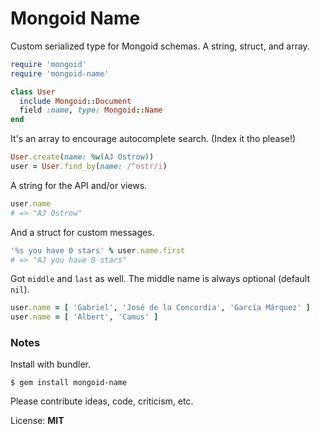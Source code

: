 # Mongoid Name

Custom serialized type for Mongoid schemas. A string, struct, and array. 

```ruby
require 'mongoid'
require 'mongoid-name'

class User
  include Mongoid::Document
  field :name, type: Mongoid::Name
end
```

It's an array to encourage autocomplete search. (Index it tho please!)

```ruby
User.create(name: %w(AJ Ostrow))
user = User.find_by(name: /^ostr/i)
```

A string for the API and/or views.

```ruby
user.name
# => "AJ Ostrow"
```

And a struct for custom messages.

```ruby
'%s you have 0 stars' % user.name.first
# => "AJ you have 0 stars"
```

Got `middle` and `last` as well. The middle name is always optional (default `nil`). 

```ruby
user.name = [ 'Gabriel', 'José de la Concordia', 'García Márquez' ]
user.name = [ 'Albert', 'Camus' ]
```

### Notes

Install with bundler. 

```
$ gem install mongoid-name
```

Please contribute ideas, code, criticism, etc. 

License: **MIT**
